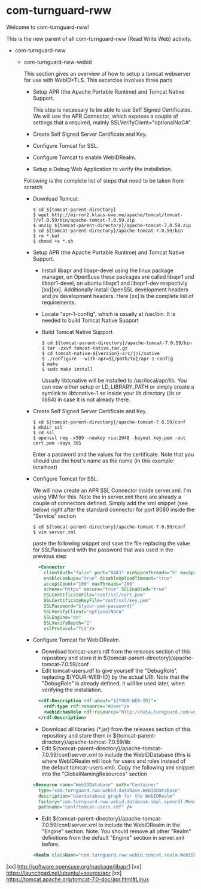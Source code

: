# com-turnguard-rww

Welcome to com-turnguard-rww!

This is the new parent of all com-turnguard-rww (Read Write Web) activity.

- com-turnguard-rww
  - com-turnguard-rww-webid
  
      This section gives an overview of how to setup a tomcat webserver for use with WebID+TLS. This excercise involves three parts
    * Setup APR (the Apache Portable Runtime) and Tomcat Native Support.
       
      This step is necessary to be able to use Self Signed Certificates. We will use the APR Connector, which exposes a couple of settings that a required, mainly SSLVerifyClient="optionalNoCA". 
    * Create Self Signed Server Certificate and Key.
    * Configure Tomcat for SSL.
    * Configure Tomcat to enable WebIDRealm.
    * Setup a Debug Web Application to verify the installation.
  
    Following is the complete list of steps that need to be taken from scratch
    * Download Tomcat. 
    
       `$ cd ${tomcat-parent-directory}`<br/>
       `$ wget http://mirror2.klaus-uwe.me/apache/tomcat/tomcat-7/v7.0.59/bin/apache-tomcat-7.0.59.zip`<br/>
       `$ unzip ${tomcat-parent-directory}/apache-tomcat-7.0.59.zip`<br/>
       `$ cd ${tomcat-parent-directory}/apache-tomcat-7.0.59/bin`<br/>
       `$ rm *.bat`<br/>
       `$ chmod +x *.sh`<br/>
    * Setup APR (the Apache Portable Runtime) and Tomcat Native Support.
    
      * Install libapr and libapr-devel using the linux package manager, on OpenSuse these packages are called libapr1 and libapr1-devel, on ubuntu libapr1 and libapr1-dev respectivly [xx][xx]. Additionally install OpenSSL development headers and jni development headers. Here [xx] is the complete list of requirements.
      * Locate "apr-1-config", which is usually at /usr/bin. It is needed to build Tomcat Native Support
      * Build Tomcat Native Support
       
         `$ cd ${tomcat-parent-directory}/apache-tomcat-7.0.59/bin`<br/>
         `$ tar -zxvf tomcat-native.tar.gz`<br/>
         `$ cd tomcat-native-${version}-src/jni/native`<br/>
         `$ ./configure --with-apr=${/path/to}/apr-1-config`<br/>
         `$ make`<br/>
         `$ sudo make install`<br/>

         Usually libtcnative will be installed to /usr/local/apr/lib. You can now either setup or LD_LIBRARY_PATH
         or simply create a symlink to libtcnative-1.so inside your lib directory (lib or lib64) in case it is not already there.
         
    * Create Self Signed Server Certificate and Key.
    
      `$ cd ${tomcat-parent-directory}/apache-tomcat-7.0.59/conf`<br/>
      `$ mkdir ssl`<br/>
      `$ cd ssl`<br/>
      `$ openssl req -x509 -newkey rsa:2048 -keyout key.pem -out cert.pem -days 365`
      
      Enter a password and the values for the certificate. Note that you should use the host's name as the name (in this example: localhost)
      
    * Configure Tomcat for SSL.
    
      We will now create an APR SSL Connector inside server.xml. I'm using VIM for this. Note the in server.xml there are already a couple of connectors defined. Simply add the xml snippet (see below) right after the standard connector for port 8080 inside the "Service" section
    
      `$ cd ${tomcat-parent-directory}/apache-tomcat-7.0.59/conf`<br/>
      `$ vim server.xml`<br/>
      
      paste the following snippet and save the file replacing the value for SSLPassword with the password that was used in the previous step<br/>
      
      ```xml
        <Connector
          clientAuth="false" port="8443" minSpareThreads="5" maxSpareThreads="75"
          enableLookups="true" disableUploadTimeout="true"
          acceptCount="100" maxThreads="200"
          scheme="https" secure="true" SSLEnabled="true"
          SSLCertificateFile="conf/ssl/cert.pem"
          SSLCertificateKeyFile="conf/ssl/key.pem"
          SSLPassword="${your-pem-password}"
          SSLVerifyClient="optionalNoCA" 
          SSLEngine="on" 
          SSLVerifyDepth="2" 
          sslProtocol="TLS"/>
      ```
    * Configure Tomcat for WebIDRealm.
      * Download tomcat-users.rdf from the releases section of this repository and store it in ${tomcat-parent-directory}/apache-tomcat-7.0.59/conf
      * Edit tomcat-users.rdf to give yourself the "DebugRole", replacing ${YOUR-WEB-ID} by the actual URI. Note that the "DebugRole" is already defined, it will be used later, when verifying the installation.
      ```xml
        <rdf:Description rdf:about="${YOUR-WEB-ID}">
          <rdf:type rdf:resource="#User"/>
          <webid:hasRole rdf:resource="http://data.turnguard.com/webid/2.0/DebugRole"/>
        </rdf:Description>
      ```
      * Download all libraries (*.jar) from the releases section of this repository and store them in ${tomcat-parent-directory}/apache-tomcat-7.0.59/lib
      * Edit ${tomcat-parent-directory}/apache-tomcat-7.0.59/conf/server.xml to include the WebIDDatabase (this is where WebIDRealm will look for users and roles instead of the default tomcat-users.xml). Copy the following xml snippet into the "GlobalNamingResources" section
      ```xml
      <Resource name="WebIDDatabase" auth="Container"
        type="com.turnguard.rww.webid.database.WebIDDatabase"
        description="Userdatabase graph for the WebIDRealm"
        factory="com.turnguard.rww.webid.database.impl.openrdf.MemoryStoreFactory"
        pathname="conf/tomcat-users.rdf" />
      ```
      * Edit ${tomcat-parent-directory}/apache-tomcat-7.0.59/conf/server.xml to include the WebIDRealm in the "Engine" section. Note: You should remove all other "Realm" definitions from the default "Engine" section in server.xml before.
      ```xml
      <Realm className="com.turnguard.rww.webid.tomcat.realm.WebIDRealm" resourceName="WebIDDatabase" validate="false"/>
      ```



[xx] http://software.opensuse.org/package/libapr1
[xx] https://launchpad.net/ubuntu/+source/apr
[xx] https://tomcat.apache.org/tomcat-7.0-doc/apr.html#Linux
    
    
      
